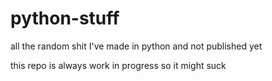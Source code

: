 # python-stuff
all the random shit I've made in python and not published yet

this repo is always work in progress so it might suck

